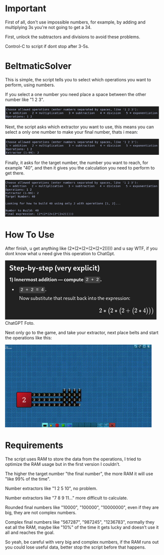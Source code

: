 # Important

First of all, don't use impossible numbers, for example, by adding and multiplying 3s you're not going to get a 34.

First, unlock the subtractors and divisions to avoid these problems.

Control-C to script if dont stop after 3-5s.

# BeltmaticSolver

This is simple, the script tells you to select which operations you want to perform, using numbers.

If you select a one number you need place a space between the other number like "1 2 3".

![Foto1](PicsandGifs/Foto1.png)

Next, the script asks which extractor you want to use, this means you can select a only one number to make your final number, thats i mean:

![Foto2](PicsandGifs/Foto22.png)

Finally, it asks for the target number, the number you want to reach, for example "40", and then it gives you the calculation you need to perform to get there.

![Foto3](PicsandGifs/Foto33.png)

# How To Use

After finish, u get anything like (2*(2*(2+(2*(2+2))))) and u say WTF, if you dont know what u need give this operation to ChatGpt.

![Foto5](PicsandGifs/Foto5.png) ChatGPT Foto.

Next only go to the game, and take your extractor, next place belts and start the operations like this:

![Gif1](PicsandGifs/GIF11.gif)

# Requirements

The script uses RAM to store the data from the operations, I tried to optimize the RAM usage but in the first version I couldn’t.

The higher the target number "the final number", the more RAM it will use "like 99% of the time".

Number extractors like "1 2 5 10", no problem.

Number extractors like "7 8 9 11..." more difficult to calculate.

Rounded final numbers like "10000", "100000", "10000000", even if they are big, they are not complex numbers.

Complex final numbers like "567287", "987245", "1236783", normally they eat all the RAM, maybe like "10%" of the time it gets lucky and doesn’t use it all and reaches the goal.

So yeah, be careful with very big and complex numbers, if the RAM runs out you could lose useful data, better stop the script before that happens.

